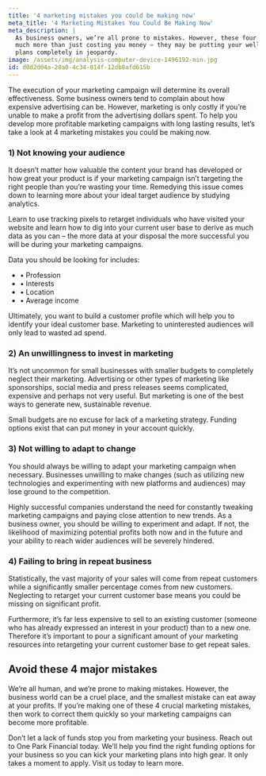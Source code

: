 ```yaml
---
title: '4 marketing mistakes you could be making now'
meta_title: '4 Marketing Mistakes You Could Be Making Now'
meta_description: |
  As business owners, we’re all prone to mistakes. However, these four mistakes could be doing
  much more than just costing you money – they may be putting your well laid out marketing
  plans completely in jeopardy.
image: /assets/img/analysis-computer-device-1496192-min.jpg
id: d0d2d04a-28a0-4c34-814f-12db8afd615b
---
```

The execution of your marketing campaign will determine its overall effectiveness. Some
business owners tend to complain about how expensive advertising can be. However, marketing
is only costly if you’re unable to make a profit from the advertising dollars spent. To help you
develop more profitable marketing campaigns with long lasting results, let’s take a look at 4
marketing mistakes you could be making now.

### 1) Not knowing your audience

It doesn’t matter how valuable the content your brand has developed or how great your product
is if your marketing campaign isn’t targeting the right people than you’re wasting your time.
Remedying this issue comes down to learning more about your ideal target audience by studying
analytics.

Learn to use tracking pixels to retarget individuals who have visited your website and learn how
to dig into your current user base to derive as much data as you can – the more data at your
disposal the more successful you will be during your marketing campaigns.

Data you should be looking for includes:

- • Profession
- • Interests
- • Location
- • Average income


Ultimately, you want to build a customer profile which will help you to identify your ideal
customer base. Marketing to uninterested audiences will only lead to wasted ad spend.

### 2) An unwillingness to invest in marketing

It’s not uncommon for small businesses with smaller budgets to completely neglect their
marketing. Advertising or other types of marketing like sponsorships, social media and press
releases seems complicated, expensive and perhaps not very useful. But marketing is one of the
best ways to generate new, sustainable revenue.

Small budgets are no excuse for lack of a marketing strategy. Funding options exist that can put
money in your account quickly.

### 3) Not willing to adapt to change

You should always be willing to adapt your marketing campaign when necessary. Businesses
unwilling to make changes (such as utilizing new technologies and experimenting with new
platforms and audiences) may lose ground to the competition.

Highly successful companies understand the need for constantly tweaking marketing campaigns
and paying close attention to new trends. As a business owner, you should be willing to
experiment and adapt. If not, the likelihood of maximizing potential profits both now and in the
future and your ability to reach wider audiences will be severely hindered.

### 4) Failing to bring in repeat business

Statistically, the vast majority of your sales will come from repeat customers while a
significantly smaller percentage comes from new customers. Neglecting to retarget your current
customer base means you could be missing on significant profit.

Furthermore, it’s far less expensive to sell to an existing customer (someone who has already
expressed an interest in your product) than to a new one. Therefore it’s important to pour a
significant amount of your marketing resources into retargeting your current customer base to get
repeat sales.

## Avoid these 4 major mistakes

We’re all human, and we’re prone to making mistakes. However, the business world can be a
cruel place, and the smallest mistake can eat away at your profits. If you’re making one of these
4 crucial marketing mistakes, then work to correct them quickly so your marketing campaigns
can become more profitable.

Don’t let a lack of funds stop you from marketing your business. Reach out to One Park
Financial today. We’ll help you find the right funding options for your business so you can kick
your marketing plans into high gear. It only takes a moment to apply. Visit us today to learn
more.